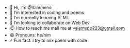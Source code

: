 - 👋 Hi, I’m @Valemeno
- 👀 I’m interested in coding and poems 
- 🌱 I’m currently learning AI ML
- 💞️ I’m looking to collaborate on Web Dev
- 📫 How to reach me mail me at valemeno223@gmail.com
- 😄 Pronouns: he/him
- ⚡ Fun fact: I try to mix poem with code

<!---
Valemeno/Valemeno is a ✨ special ✨ repository because its `README.md` (this file) appears on your GitHub profile.
You can click the Preview link to take a look at your changes.
--->
